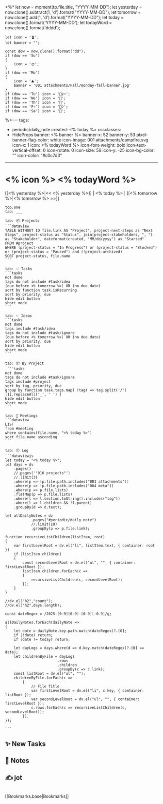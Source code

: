 <%*
	let now = moment(tp.file.title, "YYYY-MM-DD");
	let yesterday = now.clone().subtract(1, 'd').format("YYYY-MM-DD");
	let tomorrow = now.clone().add(1, 'd').format("YYYY-MM-DD");
	let today = now.clone().format('YYYY-MM-DD');
	let todayWord = now.clone().format('dddd');
	
	let icon = '🪴';
	let banner = "";
	
	const dow = now.clone().format("dd");
	if (dow == 'Su')
	{
		icon = '🌞';
	} 
	if (dow == 'Mo')
	{
		icon = '⛰️';
		banner = '001 attachments/Fall/monday-fall-banner.jpg'
	} 
	if (dow == 'Tu') icon = '🏃‍♀️‍➡️';
	if (dow == 'We') icon = '🐫';
	if (dow == 'Th') icon = '🥑';
	if (dow == 'Fr') icon = '🚴‍♀️';
	if (dow == 'Sa') icon = '🦕';

	
	
%>---
tags:
  - periodic/daily_note
created: <% today %>
cssclasses:
  - HideProps
banner: <% banner %>
banner-x: 52
banner-y: 53
pixel-banner-flag-color: white
icon-image: 001 attachments/campfire.svg
icon-x: 1
icon: <% todayWord %>
icon-font-weight: bold
icon-text-vertical-offset: 0
icon-rotate: 0
icon-size: 56
icon-y: -25
icon-bg-color: ""
icon-color: "#c0c7d3"
---
# <% icon %> <% todayWord %>
[[<% yesterday %>|<< <% yesterday %>]] | <% today %> | [[<% tomorrow %>|<% tomorrow %> >>]] 

````tabs
top,one
tab: ___

tab: 📦 Projects
```dataview
TABLE WITHOUT ID file.link AS "Project", project-next-steps as "Next Steps", project-status as "Status", join(project-stakeholders, ", ") as "Stakeholder", dateformat(created, "MM/dd/yyyy") as "Started"
FROM #project
WHERE (project-status = "In Progress") or (project-status = "Blocked") or (project-status = "Paused") and (!project-archived)
SORT project-status, file.name
```

tab: ✅ Tasks
```tasks
not done
tags do not include #task/idea
(due before <% tomorrow %>) OR (no due date)
sort by function task.isRecurring
sort by priority, due
hide edit button
short mode
```

tab: ✨ Ideas
```tasks
not done
tags include #task/idea
tags do not include #task/ignore
(due before <% tomorrow %>) OR (no due date)
sort by priority, due
hide edit button
short mode
```

tab: 📦 By Project
 ```tasks
not done
tags do not include #task/ignore
tags include #project
sort by tag, priority, due
group by function task.tags.map( (tag) => tag.split('/')[1].replaceAll('_', ' ') )
hide edit button
short mode
```

tab: 📆 Meetings
```dataview
LIST
from #meeting 
where contains(file.name, "<% today %>") 
sort file.name ascending
```

tab: 🕐 Log
```dataviewjs
let today = "<% today %>";
let days = dv
	.pages()
	//.pages('"010 projects"')
	//.limit(3)
	.where(p => !p.file.path.includes("001 attachments"))
	.where(p => !p.file.path.includes("004 meta"))
	.where(p => p.file.lists)
	.flatMap(p => p.file.lists)
	.where(l => l.section.toString().includes("log"))
	.where(l => l.children && !l.parent)
	.groupBy(d => d.text);

let allDailyNotes = dv
			.pages("#periodic/daily_note")
			//.limit(10)
			.groupBy(p => p.file.link);

function recursiveListChildren(listItem, root)
{
	var firstLevelRoot = dv.el("li", listItem.text, { container: root })
	if (listItem.children)
	{
		const secondLevelRoot = dv.el("ul", "", { container: firstLevelRoot });
		listItem.children.forEach(c => 
		{		
			recursiveListChildren(c, secondLevelRoot);
		});
	}
}

//dv.el("h2","count");
//dv.el("h2",days.length);

const dateRegex = /2025-[0-9][0-9]-[0-9][-0-9]/g;

allDailyNotes.forEach(dailyNote => 
{
	let date = dailyNote.key.path.match(dateRegex)?.[0];
	if (!date) return;
	if (date != today) return;
	
	let dayLogs = days.where(d => d.key.match(dateRegex)?.[0] == date);
	let childrenByFile = dayLogs
						.rows
						.children
						.groupBy(c => c.link);
	const listRoot = dv.el("ul", "");
	childrenByFile.forEach(c => 
		{
		    // File Title			
			var firstLevelRoot = dv.el("li", c.key, { container: listRoot });
			var secondLevelRoot = dv.el("ul", "", { container: firstLevelRoot });
			c.rows.forEach(c => recursiveListChildren(c, secondLevelRoot));
		});
});

```
````

## ✨ New Tasks


## 📝 Notes


## ✍️ jot

```

```
[[Bookmarks.base|Bookmarks]]